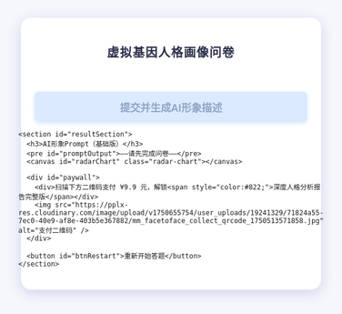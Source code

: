 <!DOCTYPE html>
<html lang="zh-CN">
<head>
  <meta charset="UTF-8" />
  <meta name="viewport" content="width=device-width, initial-scale=1" />
  <title>虚拟基因人格画像问卷（含付费解锁）</title>
  <style>
    html, body {
      height: 100%;
      margin: 0; padding: 0;
      background: #f5f7fa;
      font-family: "微软雅黑", sans-serif;
      display: flex;
      justify-content: center;
      align-items: flex-start;
      padding: 30px 10px;
      box-sizing: border-box;
    }
    #mainbox {
      background: #fff;
      border-radius: 18px;
      box-shadow: 0 6px 24px #cdd2f1;
      width: 480px;
      max-width: 98vw;
      padding: 36px 24px 24px 24px;
      display: flex;
      flex-direction: column;
      align-items: center;
    }
    h2, h3 {
      color: #2b2f4a;
      text-align: center;
      margin: 8px 0 24px;
      font-weight: 600;
      letter-spacing: 1.5px;
    }
    .question {
      width: 100%;
      margin-bottom: 18px;
    }
    .question-text {
      font-weight: 700;
      margin-bottom: 10px;
      font-size: 17px;
      color: #222;
    }
    .question-img {
      width: 100%;
      height: auto;
      border-radius: 8px;
      margin-bottom: 15px;
    }
    .option {
      background: #f3f3fa;
      border: 1.5px solid #c7d2fe;
      border-radius: 8px;
      padding: 13px 11px;
      margin: 8px 0;
      font-size: 16px;
      cursor: pointer;
      user-select: none;
      transition: all 0.15s ease;
      position: relative;
    }
    .option:hover {
      background: #d1d8fd;
    }
    .option.selected {
      background: linear-gradient(90deg,#818cf8 70%,#60a5fa 100%);
      color: white;
      border-color: #6366f1;
      font-weight: bold;
      box-shadow: 0 2px 8px #dbeafe;
    }
    #btnSubmit, #btnRestart {
      margin-top: 18px;
      padding: 14px;
      font-size: 18px;
      font-weight: 600;
      border-radius: 8px;
      border: none;
      background: linear-gradient(90deg,#6366f1,#60a5fa 70%);
      color: white;
      cursor: pointer;
      width: 100%;
      box-shadow: 0 2px 8px #dbeafe;
      transition: background 0.2s ease;
    }
    #btnSubmit:disabled {
      background: #dbeafe;
      cursor: not-allowed;
      color: #90a4c6;
    }
    #resultSection {
      display: none;
      width: 100%;
      margin-top: 24px;
    }
    #promptOutput {
      background: #f4f6fb;
      border-radius: 8px;
      padding: 16px;
      white-space: pre-wrap;
      font-size: 15.6px;
      line-height: 1.4;
      color: #333;
      max-height: 200px;
      overflow-y: auto;
    }
    #paywall {
      margin-top: 28px;
      background: #fff4f4;
      border: 1px solid #ffd6d6;
      border-radius: 8px;
      padding: 20px;
      text-align: center;
      color: #c53030;
      font-weight: 600;
    }
    #paywall img {
      margin-top: 12px;
      width: 220px;
      user-select: none;
    }
    .radar-chart {
      width: 100%;
      height: 300px;
    }
  </style>
</head>
<body>
  <div id="mainbox">
    <h2>虚拟基因人格画像问卷</h2>
    <form id="quizForm">
      <!-- 12题问卷 -->
    </form>
    <button id="btnSubmit" disabled>提交并生成AI形象描述</button>

    <section id="resultSection">
      <h3>AI形象Prompt（基础版）</h3>
      <pre id="promptOutput">——请先完成问卷——</pre>
      <canvas id="radarChart" class="radar-chart"></canvas>

      <div id="paywall">
        <div>扫描下方二维码支付 ¥9.9 元，解锁<span style="color:#822;">深度人格分析报告完整版</span></div>
        <img src="https://pplx-res.cloudinary.com/image/upload/v1750655754/user_uploads/19241329/71824a55-7ec0-40e9-af8e-403b5e367882/mm_facetoface_collect_qrcode_1750513571858.jpg" alt="支付二维码" />
      </div>

      <button id="btnRestart">重新开始答题</button>
    </section>
  </div>

<script>
  // 12题问卷数据，含选项和对应多维雷达评分（仅示范核心）
  const questions = [
    {
      text: "你喜欢什么样的户外活动？",
      img: "https://example.com/beach.jpg", // 添加图片URL
      options: [
        { text: "海边日光浴", radar: { pigment:2, advent:1, happiness:1 }},
        { text: "森林徒步", radar: { bone:1, stable:1, stamina:1 }},
        { text: "极限运动", radar: { body:1, advent:2, stamina:2 }},
        { text: "更喜欢室内", radar: { pigment:-1, body:-1, stable:1, create:1 }}
      ]
    },
    // 其他问题略...
  ];

  // 多维雷达维度
  const radarDims = [
    {key:"pigment", name:"色素特征"},
    {key:"bone", name:"骨相立体"},
    {key:"body", name:"体型"},
    {key:"hair", name:"毛发特征"},
    {key:"advent", name:"冒险/外倾"},
    {key:"stable", name:"情绪稳定"},
    {key:"social", name:"社交能力"},
    {key:"self", name:"自律/意志"},
    {key:"create", name:"创造力"},
    {key:"empathy", name:"共情能力"},
    {key:"happiness", name:"主观幸福感"},
    {key:"stamina", name:"耐力/活力"}
  ];

  // 用户选择存储
  const answers = new Array(questions.length).fill(null);

  const quizForm = document.getElementById("quizForm");
  const btnSubmit = document.getElementById("btnSubmit");
  const promptOutput = document.getElementById("promptOutput");
  const resultSection = document.getElementById("resultSection");
  const btnRestart = document.getElementById("btnRestart");
  const radarChart = document.getElementById("radarChart");

  // 渲染所有题目
  function renderQuestions(){
    quizForm.innerHTML = '';
    questions.forEach((q,i) => {
      const qDiv = document.createElement('div');
      qDiv.className = 'question';
      const qText = document.createElement('div');
      qText.className = 'question-text';
      qText.textContent = `Q${i+1}. ${q.text}`;
      qDiv.appendChild(qText);

      if (q.img) {
        const imgElement = document.createElement('img');
        imgElement.src = q.img;
        imgElement.className = 'question-img';
        qDiv.appendChild(imgElement);
      }

      q.options.forEach((opt,j) => {
        const optDiv = document.createElement('div');
        optDiv.className = 'option';
        optDiv.textContent = opt.text;
        if(answers[i] === j) optDiv.classList.add('selected');
        optDiv.onclick = () => {
          answers[i] = j;
          updateSelection(i);
          checkAllAnswered();
        };
        qDiv.appendChild(optDiv);
      });

      quizForm.appendChild(qDiv);
    });
  }

  // 更新某题选项样式
  function updateSelection(questionIndex){
    const questionDiv = quizForm.children[questionIndex];
    Array.from(questionDiv.querySelectorAll('.option')).forEach((el,optIndex) => {
      el.classList.toggle('selected', optIndex === answers[questionIndex]);
    });
  }

  // 检查是否所有题目都已答，启用提交按钮
  function checkAllAnswered(){
    const allAnswered = answers.every(a => a !== null);
    btnSubmit.disabled = !allAnswered;
  }

  // 生成AI Prompt描述
  function genPrompt(radar){
    let parts = [];
    // 根据雷达分数生成描述（略）
    return parts.join(" ");
  }

  // 计算并绘制雷达图
  function drawRadarChart(radarScore) {
    const ctx = radarChart.getContext('2d');
    const data = {
      labels: radarDims.map(dim => dim.name),
      datasets: [{
        label: '个人特征',
        data: radarDims.map(dim => radarScore[dim.key]),
        backgroundColor: 'rgba(99, 102, 241, 0.2)',
        borderColor: 'rgba(99, 102, 241, 1)',
        borderWidth: 1
      }]
    };
    new Chart(ctx, {
      type: 'radar',
      data: data,
      options: {
        scales: {
          r: {
            min: -4,
            max: 4
          }
        }
      }
    });
  }

  // 提交事件
  btnSubmit.onclick = () => {
    const radarScore = calcRadarScore();
    const prompt = genPrompt(radarScore);
    promptOutput.textContent = prompt;
    drawRadarChart(radarScore);
    resultSection.style.display = 'block';
    btnSubmit.disabled = true;
    window.scrollTo({top: document.body.scrollHeight, behavior: 'smooth'});
  };

  // 重新开始事件
  btnRestart.onclick = () => {
    answers.fill(null);
    renderQuestions();
    btnSubmit.disabled = true;
    promptOutput.textContent = '——请先完成问卷——';
    resultSection.style.display = 'none';
    window.scrollTo({top: 0, behavior: 'smooth'});
  };

  // 初始化
  renderQuestions();
</script>
<script src="https://cdn.jsdelivr.net/npm/chart.js"></script>
</body>
</html>
